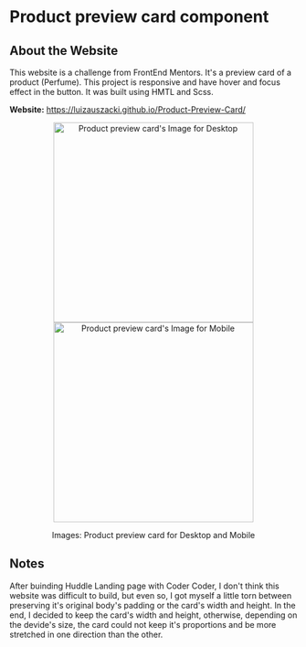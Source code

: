 # Product preview card component

## About the Website
This website is a challenge from FrontEnd Mentors.
It's a preview card of a product (Perfume).
This project is responsive and have hover and focus effect in the button.
It was built using HMTL and Scss.

**Website:** https://luizauszacki.github.io/Product-Preview-Card/

<div align="center"> 
  <img src="https://user-images.githubusercontent.com/105115163/179268058-ce239ea8-f5aa-409c-a8bd-a0b970c3f95d.png" height="350" alt="Product preview card's Image for Desktop">
  <img src="https://user-images.githubusercontent.com/105115163/179268064-f19b638c-073c-4f0b-a89d-49ff3ba86f14.png" height="350" alt="Product preview card's Image for Mobile">
  <br/>
  <p>Images: Product preview card for Desktop and Mobile</p>
</div>

## Notes
After buinding Huddle Landing page with Coder Coder, I don't think this website was difficult to build, but even so, I got myself a little torn between preserving it's original body's padding or the card's width and height.
In the end, I decided to keep the card's width and height, otherwise, depending on the devide's size, the card could not keep it's proportions and be more stretched in one direction than the other.

